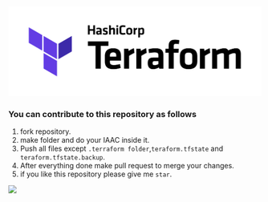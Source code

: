 
![TerraForm](terraform.png)

### You can contribute to this repository as follows
1. fork repository.
2. make folder and do your IAAC inside it.
3. Push all files except `.terraform folder`,`teraform.tfstate` and `teraform.tfstate.backup`.
4. After everything done make pull request to merge your changes.
5. if you like this repository please give me `star`.

![](https://estruyf-github.azurewebsites.net/api/VisitorHit?user=venkateshpensalwar&repo=Terraform-IAAC&countColor=%237B1E7)
